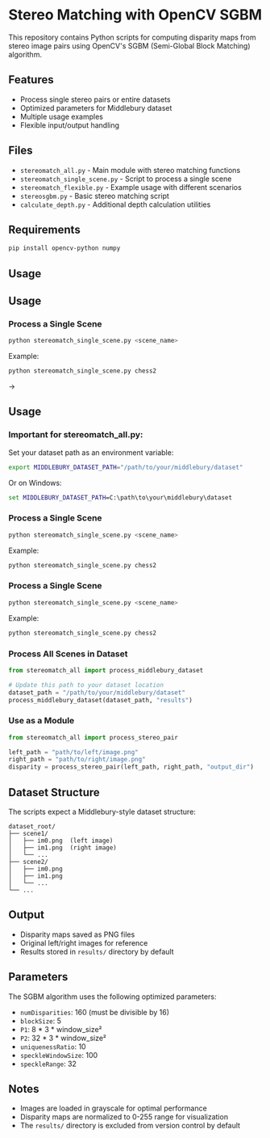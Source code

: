 # Stereo Matching with OpenCV SGBM

This repository contains Python scripts for computing disparity maps from stereo image pairs using OpenCV's SGBM (Semi-Global Block Matching) algorithm.

## Features

- Process single stereo pairs or entire datasets
- Optimized parameters for Middlebury dataset
- Multiple usage examples
- Flexible input/output handling

## Files

- `stereomatch_all.py` - Main module with stereo matching functions
- `stereomatch_single_scene.py` - Script to process a single scene
- `stereomatch_flexible.py` - Example usage with different scenarios
- `stereosgbm.py` - Basic stereo matching script
- `calculate_depth.py` - Additional depth calculation utilities

## Requirements

```bash
pip install opencv-python numpy
```

## Usage
## Usage

### Process a Single Scene

```bash
python stereomatch_single_scene.py <scene_name>
```

Example:
```bash
python stereomatch_single_scene.py chess2
```

->

## Usage

### Important for stereomatch_all.py:

Set your dataset path as an environment variable:

```bash
export MIDDLEBURY_DATASET_PATH="/path/to/your/middlebury/dataset"
```

Or on Windows:
```cmd
set MIDDLEBURY_DATASET_PATH=C:\path\to\your\middlebury\dataset
```

### Process a Single Scene

```bash
python stereomatch_single_scene.py <scene_name>
```

Example:
```bash
python stereomatch_single_scene.py chess2
```

### Process a Single Scene

```bash
python stereomatch_single_scene.py <scene_name>
```

Example:
```bash
python stereomatch_single_scene.py chess2
```

### Process All Scenes in Dataset

```python
from stereomatch_all import process_middlebury_dataset

# Update this path to your dataset location
dataset_path = "/path/to/your/middlebury/dataset"
process_middlebury_dataset(dataset_path, "results")
```

### Use as a Module

```python
from stereomatch_all import process_stereo_pair

left_path = "path/to/left/image.png"
right_path = "path/to/right/image.png"
disparity = process_stereo_pair(left_path, right_path, "output_dir")
```

## Dataset Structure

The scripts expect a Middlebury-style dataset structure:

```
dataset_root/
├── scene1/
│   ├── im0.png  (left image)
│   ├── im1.png  (right image)
│   └── ...
├── scene2/
│   ├── im0.png
│   ├── im1.png
│   └── ...
└── ...
```

## Output

- Disparity maps saved as PNG files
- Original left/right images for reference
- Results stored in `results/` directory by default

## Parameters

The SGBM algorithm uses the following optimized parameters:
- `numDisparities`: 160 (must be divisible by 16)
- `blockSize`: 5
- `P1`: 8 * 3 * window_size²
- `P2`: 32 * 3 * window_size²
- `uniquenessRatio`: 10
- `speckleWindowSize`: 100
- `speckleRange`: 32

## Notes

- Images are loaded in grayscale for optimal performance
- Disparity maps are normalized to 0-255 range for visualization
- The `results/` directory is excluded from version control by default
